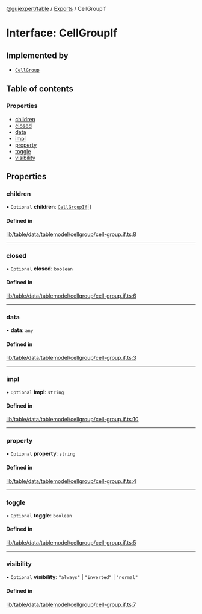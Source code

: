 [@guiexpert/table](../README.md) / [Exports](../modules.md) / CellGroupIf

# Interface: CellGroupIf

## Implemented by

- [`CellGroup`](../classes/CellGroup.md)

## Table of contents

### Properties

- [children](CellGroupIf.md#children)
- [closed](CellGroupIf.md#closed)
- [data](CellGroupIf.md#data)
- [impl](CellGroupIf.md#impl)
- [property](CellGroupIf.md#property)
- [toggle](CellGroupIf.md#toggle)
- [visibility](CellGroupIf.md#visibility)

## Properties

### children

• `Optional` **children**: [`CellGroupIf`](CellGroupIf.md)[]

#### Defined in

[lib/table/data/tablemodel/cellgroup/cell-group.if.ts:8](https://github.com/guiexperttable/ge-table/blob/6aaca3c/libs/table/src/lib/table/data/tablemodel/cellgroup/cell-group.if.ts#L8)

___

### closed

• `Optional` **closed**: `boolean`

#### Defined in

[lib/table/data/tablemodel/cellgroup/cell-group.if.ts:6](https://github.com/guiexperttable/ge-table/blob/6aaca3c/libs/table/src/lib/table/data/tablemodel/cellgroup/cell-group.if.ts#L6)

___

### data

• **data**: `any`

#### Defined in

[lib/table/data/tablemodel/cellgroup/cell-group.if.ts:3](https://github.com/guiexperttable/ge-table/blob/6aaca3c/libs/table/src/lib/table/data/tablemodel/cellgroup/cell-group.if.ts#L3)

___

### impl

• `Optional` **impl**: `string`

#### Defined in

[lib/table/data/tablemodel/cellgroup/cell-group.if.ts:10](https://github.com/guiexperttable/ge-table/blob/6aaca3c/libs/table/src/lib/table/data/tablemodel/cellgroup/cell-group.if.ts#L10)

___

### property

• `Optional` **property**: `string`

#### Defined in

[lib/table/data/tablemodel/cellgroup/cell-group.if.ts:4](https://github.com/guiexperttable/ge-table/blob/6aaca3c/libs/table/src/lib/table/data/tablemodel/cellgroup/cell-group.if.ts#L4)

___

### toggle

• `Optional` **toggle**: `boolean`

#### Defined in

[lib/table/data/tablemodel/cellgroup/cell-group.if.ts:5](https://github.com/guiexperttable/ge-table/blob/6aaca3c/libs/table/src/lib/table/data/tablemodel/cellgroup/cell-group.if.ts#L5)

___

### visibility

• `Optional` **visibility**: ``"always"`` \| ``"inverted"`` \| ``"normal"``

#### Defined in

[lib/table/data/tablemodel/cellgroup/cell-group.if.ts:7](https://github.com/guiexperttable/ge-table/blob/6aaca3c/libs/table/src/lib/table/data/tablemodel/cellgroup/cell-group.if.ts#L7)
